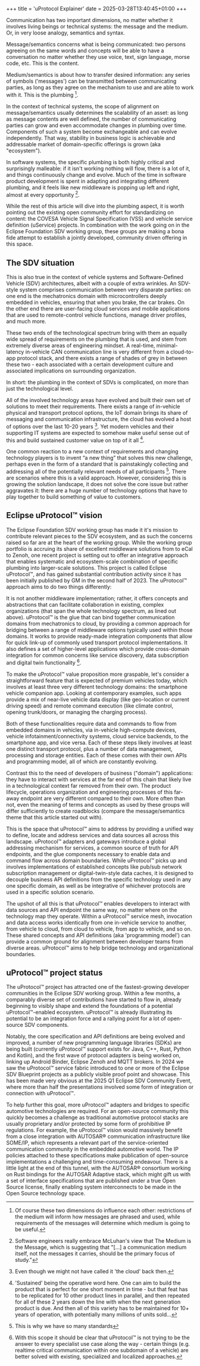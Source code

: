 +++
title = 'uProtocol Explainer'
date = 2025-03-28T13:40:45+01:00
+++

Communication has two important dimensions, no matter whether it involves living beings or technical systems: the message and the medium. Or, in very loose analogy, semantics and syntax.

Message/semantics concerns what is being communicated: two persons agreeing on the same words and concepts will be able to have a conversation no matter whether they use voice, text, sign language, morse code, etc. This is the content.

Medium/semantics is about how to transfer desired information: any series of symbols ('messages') can be transmitted between communicating parties, as long as they agree on the mechanism to use and are able to work with it. This is the plumbing [^1].

In the context of technical systems, the scope of alignment on message/semantics usually determines the scalability of an asset: as long as message contents are well defined, the number of communicating parties can grow and even accommodate changes in plumbing over time. Components of such a system become exchangeable and can evolve independently. That way, stability in business logic is achievable and addressable market of domain-specific offerings is grown (aka "ecosystem").

In software systems, the specific plumbing is both highly critical and surprisingly malleable: if it isn't working nothing will flow, there is a lot of it, and things continuously change and evolve. Much of the time in software product development is spent in adapting and integrating different plumbing, and it feels like new middleware is popping up left and right, almost at every opportunity [^2].

While the rest of this article will dive into the plumbing aspect, it is worth pointing out the existing open community effort for standardizing on content: the COVESA Vehicle Signal Specification (VSS) and vehicle service definition (uService) projects. In combination with the work going on in the Eclipse Foundation SDV working group, these groups are making a bona fide attempt to establish a jointly developed, community driven offering in this space.

## The SDV situation

This is also true in the context of vehicle systems and Software-Defined Vehicle (SDV) architectures, albeit with a couple of extra wrinkles. An SDV-style system comprises communication between very disparate parties: on one end is the mechatronics domain with microcontrollers deeply embedded in vehicles, ensuring that when you brake, the car brakes. On the other end there are user-facing cloud services and mobile applications that are used to remote-control vehicle functions, manage driver profiles, and much more.

These two ends of the technological spectrum bring with them an equally wide spread of requirements on the plumbing that is used, and stem from extremely diverse areas of engineering mindset. A real-time, minimal-latency in-vehicle CAN communication line is very different from a cloud-to-app protocol stack, and there exists a range of shades of grey in between these two - each associated with a certain development culture and associated implications on surrounding organization.

In short: the plumbing in the context of SDVs is complicated, on more than just the technological level.

All of the involved technology areas have evolved and built their own set of solutions to meet their requirements. There exists a range of in-vehicle physical and transport protocol options, the IoT domain brings its share of messaging and communication infrastructure, the cloud has evolved a host of options over the last 10-20 years [^3]. Yet modern vehicles and their supporting IT systems are expected to somehow make useful sense out of this and build sustained customer value on top of it all [^4].

One common reaction to a new context of requirements and changing technology players is to invent “a new thing” that solves this new challenge, perhaps even in the form of a standard that is painstakingly collecting and addressing all of the potentially relevant needs of all participants [^5]. There are scenarios where this is a valid approach. However, considering this is growing the solution landscape, it does not solve the core issue but rather aggravates it: there are a huge number of technology options that have to play together to build something of value to customers.

## Eclipse uProtocol&trade; vision

The Eclipse Foundation SDV working group has made it it's mission to contribute relevant pieces to the SDV ecosystem, and as such the concerns raised so far are at the heart of the working group. While the working group portfolio is accruing its share of excellent middleware solutions from to eCal to Zenoh, one recent project is setting out to offer an integrative approach that enables systematic and ecosystem-scale combination of specific plumbing into larger-scale solutions. This project is called Eclipse uProtocol&trade;, and has gained substantial contribution activity since it has been initially published by GM in the second half of 2023. The uProtocol&trade; approach aims to do two things differently:

It is not another middleware implementation; rather, it offers concepts and abstractions that can facilitate collaboration in existing, complex organizations (that span the whole technology spectrum, as lined out above). uProtocol&trade; is the glue that can bind together communication domains from mechatronics to cloud, by providing a common approach for bridging between a range of middleware options typically used within those domains. It works to provide ready-made integration components that allow for quick link-up of commonly used transport protocol implementations. It also defines a set of higher-level applications which provide cross-domain integration for common concerns like service discovery, data subscription and digital twin functionality [^6].

To make the uProtocol&trade; value proposition more graspable, let's consider a straightforward feature that is expected of premium vehicles today, which involves at least three very different technology domains: the smartphone vehicle companion app. Looking at contemporary examples, such apps provide a mix of near-live vehicle data display (like geo-location or current driving speed) and remote command execution (like climate control, opening trunk/doors, or managing the charging process).

Both of these functionalities require data and commands to flow from embedded domains in vehicles, via in-vehicle high-compute devices, vehicle infotainment/connectivity systems, cloud service backends, to the smartphone app, and vice versa. Each of these steps likely involves at least one distinct transport protocol, plus a number of data management, processing and storage entities. Each of these comes with their own APIs and programming model, all of which are constantly evolving.

Contrast this to the need of developers of business ("domain") applications: they have to interact with services at the far end of this chain that likely live in a technological context far removed from their own. The product lifecycle, operations organization and engineering processes of this far-away endpoint are very different compared to their own. More often than not, even the meaning of terms and concepts as used by these groups will differ sufficiently to create roadblocks (compare the message/semantics theme that this article started out with).

This is the space that uProtocol&trade; aims to address by providing a unified way to define, locate and address services and data sources all across this landscape. uProtocol&trade; adapters and gateways introduce a global addressing mechanism for services, a common source of truth for API endpoints, and the glue components necessary to enable data and command flow across domain boundaries. While uProtocol&trade; picks up and involves implementations of established concepts like pub/sub network subscription management or digital-twin-style data caches, it is designed to decouple business API definitions from the specific technology used in any one specific domain, as well as be integrative of whichever protocols are used in a specific solution scenario.

The upshot of all this is that uProtocol&trade; enables developers to interact with data sources and API endpoint the same way, no matter where on the technology map they operate. Within a uProtocol&trade; service mesh, invocation and data access works identically from one in-vehicle service to another, from vehicle to cloud, from cloud to vehicle, from app to vehicle, and so on. These shared concepts and API definitions (aka 'programming model') can provide a common ground for alignment between developer teams from diverse areas. uProtocol&trade; aims to help bridge technology and organizational boundaries.

## uProtocol&trade; project status

The uProtocol&trade; project has attracted one of the fastest-growing developer communities in the Eclipse SDV working group. Within a few months, a comparably diverse set of contributions have started to flow in, already beginning to visibly shape and extend the foundations of a potential uProtocol&trade;-enabled ecosystem. uProtocol&trade; is already illustrating its potential to be an integration force and a rallying point for a lot of open-source SDV components.

Notably, the core specification and API definitions are being evolved and improved, a number of new programming language libraries (SDKs) are being built (currently uProtocol&trade; support exists for Java, C++, Rust, Python and Kotlin), and the first wave of protocol adapters is being worked on, linking up Android Binder, Eclipse Zenoh and MQTT brokers. In 2024 we saw the uProtocol&trade; service fabric introduced to one or more of the Eclipse SDV Blueprint projects as a publicly visible proof point and showcase. This has been made very obvious at the 2025 Q1 Eclipse SDV Community Event, where more than half the presentations involved some form of integration or connection with uProtocol&trade;.

To help further this goal, more uProtocol&trade; adapters and bridges to specific automotive technologies are required. For an open-source community this quickly becomes a challenge as traditional automotive protocol stacks are usually proprietary and/or protected by some form of prohibitive IP regulations. For example, the uProtocol&trade; vision would massively benefit from a close integration with AUTOSAR® communication infrastructure like SOME/IP, which represents a relevant part of the service-oriented communication community in the embedded automotive world. The IP policies attached to these specifications make publication of open-source implementations a challenging and time-consuming endeavour. There is a little light at the end of this tunnel, with the AUTOSAR® consortium working on Rust bindings for the AUTOSAR Adaptive stack, which might gift us with a set of interface specifications that are published under a true Open Source license, finally enabling system interconnects to be made in the Open Source technology space.

[^1]: Of course these two dimensions do influence each other: restrictions of the medium will inform how messages are phrased and used, while requirements of the messages will determine which medium is going to be useful.

[^2]: Software engineers really embrace McLuhan's view that The Medium is the Message, which is suggesting that "[...] a communication medium itself, not the messages it carries, should be the primary focus of study."

[^3]: Even though we might not have called it 'the cloud' back then.

[^4]: 'Sustained' being the operative word here. One can aim to build the product that is perfect for one short moment in time - but that feat has to be replicated for 10 other product lines in parallel, and then repeated for all of these 2 years down the line with when the next generation product is due. And then all of this variety has to be maintained for 10+ years of operation, with potentially many millions of units sold...

[^5]: This is why we have so many standards

[^6]: With this scope it should be clear that uProtocol&trade; is not trying to be the answer to every specialist use case along the way - certain things (e.g. realtime critical communication within one subdomain of a vehicle) are better solved with existing, specialized and localized approaches.
